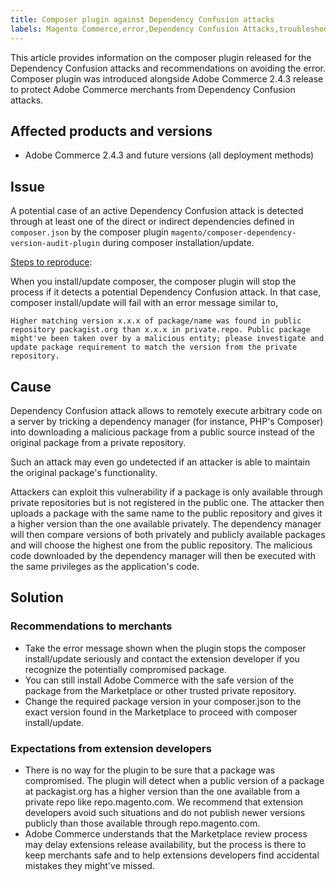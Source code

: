 ```yaml
---
title: Composer plugin against Dependency Confusion attacks
labels: Magento Commerce,error,Dependency Confusion Attacks,troubleshooting,Adobe Commerce 2.4.3,Composer plugin,cloud infrastructure,on-premises,Magento Commerce Cloud
---
```


This article provides information on the composer plugin released for the Dependency Confusion attacks and recommendations on avoiding the error. Composer plugin was introduced alongside Adobe Commerce 2.4.3 release to protect Adobe Commerce merchants from Dependency Confusion attacks.

## Affected products and versions

* Adobe Commerce 2.4.3 and future versions (all deployment methods)

## Issue

A potential case of an active Dependency Confusion attack is detected through at least one of the direct or indirect dependencies defined in `composer.json` by the composer plugin `magento/composer-dependency-version-audit-plugin` during composer installation/update.

<ins>Steps to reproduce</ins>:

When you install/update composer, the composer plugin will stop the process if it detects a potential Dependency Confusion attack. In that case, composer install/update will fail with an error message similar to,

`Higher matching version x.x.x of package/name was found in public repository packagist.org than x.x.x in private.repo. Public package might've been taken over by a malicious entity; please investigate and update package requirement to match the version from the private repository.`

## Cause

Dependency Confusion attack allows to remotely execute arbitrary code on a server by tricking a dependency manager (for instance, PHP's Composer) into downloading a malicious package from a public source instead of the original package from a private repository.

Such an attack may even go undetected if an attacker is able to maintain the original package's functionality.

Attackers can exploit this vulnerability if a package is only available through private repositories but is not registered in the public one. The attacker then uploads a package with the same name to the public repository and gives it a higher version than the one available privately. The dependency manager will then compare versions of both privately and publicly available packages and will choose the highest one from the public repository. The malicious code downloaded by the dependency manager will then be executed with the same privileges as the application's code.

## Solution

### Recommendations to merchants

* Take the error message shown when the plugin stops the composer install/update seriously and contact the extension developer if you recognize the potentially compromised package.
* You can still install Adobe Commerce with the safe version of the package from the Marketplace or other trusted private repository.
* Change the required package version in your composer.json to the exact version found in the Marketplace to proceed with composer install/update.

### Expectations from extension developers

* There is no way for the plugin to be sure that a package was compromised. The plugin will detect when a public version of a package at packagist.org has a higher version than the one available from a private repo like repo.magento.com. We recommend that extension developers avoid such situations and do not publish newer versions publicly than those available through repo.magento.com.
* Adobe Commerce understands that the Marketplace review process may delay extensions release availability, but the process is there to keep merchants safe and to help extensions developers find accidental mistakes they might've missed.
